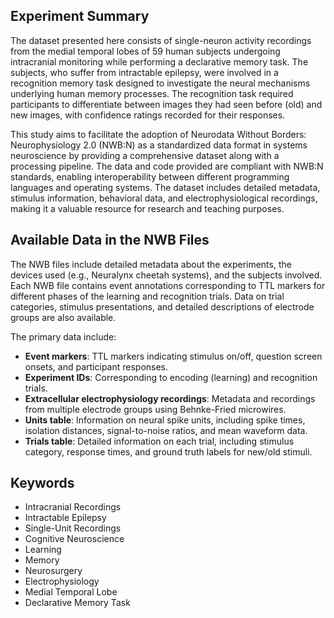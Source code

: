 ## Experiment Summary

The dataset presented here consists of single-neuron activity recordings from the medial temporal lobes of 59 human subjects undergoing intracranial monitoring while performing a declarative memory task. The subjects, who suffer from intractable epilepsy, were involved in a recognition memory task designed to investigate the neural mechanisms underlying human memory processes. The recognition task required participants to differentiate between images they had seen before (old) and new images, with confidence ratings recorded for their responses.

This study aims to facilitate the adoption of Neurodata Without Borders: Neurophysiology 2.0 (NWB:N) as a standardized data format in systems neuroscience by providing a comprehensive dataset along with a processing pipeline. The data and code provided are compliant with NWB:N standards, enabling interoperability between different programming languages and operating systems. The dataset includes detailed metadata, stimulus information, behavioral data, and electrophysiological recordings, making it a valuable resource for research and teaching purposes.

## Available Data in the NWB Files

The NWB files include detailed metadata about the experiments, the devices used (e.g., Neuralynx cheetah systems), and the subjects involved. Each NWB file contains event annotations corresponding to TTL markers for different phases of the learning and recognition trials. Data on trial categories, stimulus presentations, and detailed descriptions of electrode groups are also available.

The primary data include:
- **Event markers**: TTL markers indicating stimulus on/off, question screen onsets, and participant responses.
- **Experiment IDs**: Corresponding to encoding (learning) and recognition trials.
- **Extracellular electrophysiology recordings**: Metadata and recordings from multiple electrode groups using Behnke-Fried microwires.
- **Units table**: Information on neural spike units, including spike times, isolation distances, signal-to-noise ratios, and mean waveform data.
- **Trials table**: Detailed information on each trial, including stimulus category, response times, and ground truth labels for new/old stimuli.

## Keywords

- Intracranial Recordings
- Intractable Epilepsy
- Single-Unit Recordings
- Cognitive Neuroscience
- Learning
- Memory
- Neurosurgery
- Electrophysiology
- Medial Temporal Lobe
- Declarative Memory Task